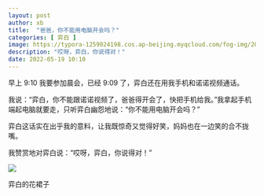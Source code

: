 ```yaml
---
layout: post
author: xb
title:  "爸爸，你不能用电脑开会吗？"
categories: [ 弈白 ]
image: https://typora-1259024198.cos.ap-beijing.myqcloud.com/fog-img/2022-05-19-3-post.jpeg
description: "哎呀，弈白，你说得对！"
date: 2022-05-19 10:10
---
```


早上 9:10 我要参加晨会，已经 9:09 了，弈白还在用我手机和诺诺视频通话。

我说：“弈白，你不能跟诺诺视频了，爸爸得开会了，快把手机给我。”我拿起手机端起电脑就要走，只听弈白幽怨地说：“你不能用电脑开会吗？”

弈白这话实在出乎我的意料，让我既惊奇又觉得好笑，妈妈也在一边笑的合不拢嘴。

我赞赏地对弈白说：“哎呀，弈白，你说得对！”

<div class="img">
   <img src="https://typora-1259024198.cos.ap-beijing.myqcloud.com/fog-img/2022-05-19-3.jpeg">
   <p>弈白的花裙子</p>
</div>

